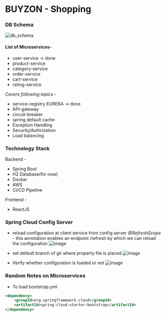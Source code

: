 # BUYZON - Shopping 

### DB Schema
![db_schema](https://user-images.githubusercontent.com/3887992/132411664-43a4b83f-f312-487b-b1f5-4280b9b90501.png)

#### List of Microservices-
* user-service -> done
* product-service
* category-service
* order-service
* cart-service
* rating-service

*Covers following topics -*
* service-registry EUREKA -> done
* API-gateway
* circuit-breaker
* spring default cache
* Exception Handling
* Security/Authrization
* Load balancing

### Technology Stack
Backend -
* Spring Boot
* H2 Database(for now)
* Docker
* AWS
* CI/CD Pipeline

Frontend -
* ReactJS

### Spring Cloud Config Server

* reload configuration at client service from config server
*@RefreshScope* - this annotation enables an endpoint /refresh by which we can reload the configuration
![image](https://user-images.githubusercontent.com/3887992/132410973-9d2dada4-fca6-49d4-9a15-90cdae7ddc7d.png)

* set default branch of git where property file is placed
![image](https://user-images.githubusercontent.com/3887992/132409856-6a3444a8-b75d-4e93-9221-ffd5f5c6edcd.png)

* Verify whether configuration is loaded or not
![image](https://user-images.githubusercontent.com/3887992/132409940-c0ba8fcd-0de2-4da2-b653-c39f626624dc.png)

### Random Notes on Microservices
* To load bootstrap.yml
```xml
<dependency>
    <groupId>org.springframework.cloud</groupId>
    <artifactId>spring-cloud-starter-bootstrap</artifactId>
</dependency>
```
